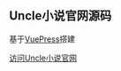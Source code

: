 ## Uncle小说官网源码

基于[VuePress](https://vuepress.vuejs.org/zh/)搭建

[访问Uncle小说官网](https://app.unclezs.com/)
